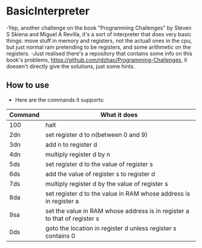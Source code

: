 # BasicInterpreter
-Yep, another challenge on the book "Programming Challenges" by Steven S Skiena and Miguel A Revilla, it's a sort of interpreter that does very basic things: move stuff in memory and registers, not the actuall ones in the cpu, but just normal ram pretending to be registers, and some arithmetic on the registers.
-Just realised there's a repository that contains some info on this book's problems, https://github.com/rdzhao/Programming-Challenges, it doesen't directly give the solutions, just some hints.

## How to use
- Here are the commands it supports:

| Command | What it does |
|---------|----------------|
| 100     | halt |
| 2dn     | set register d to n(between 0 and 9) |
| 3dn     | add n to register d |
| 4dn     | multiply register d by n |
| 5ds     | set register d to the value of register s|
| 6ds     | add the value of register s to register d |
| 7ds     | multiply register d by the value of register s |
| 8da     | set register d to the value in RAM whose address is in register a |
| 9sa     | set the value in RAM whose address is in register a to that of register s |
| 0ds     | goto the location in register d unless register s contains 0 |
